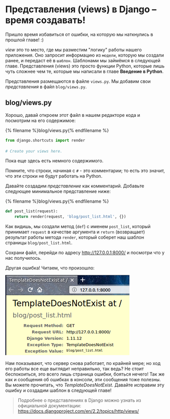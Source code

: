 # Представления (views) в Django – время создавать!

Пришло время избавиться от ошибки, на которую мы наткнулись в прошлой главе! :)

*view* это то место, где мы разместим "логику" работы нашего приложения. Оно запросит информацию из `модели`, которую мы создали ранее, и передаст её в `шаблон`. Шаблонами мы займёмся в следующей главе. Представления (views) это просто функции Python, которые лишь чуть сложнее чем те, которые мы написали в главе **Введение в Python**.

Представления размещаются в файле `views.py`. Мы добавим свои *представления* в файл `blog/views.py`.

## blog/views.py

Хорошо, давай откроем этот файл в нашем редакторе кода и посмотрим на его содержимое:

{% filename %}blog/views.py{% endfilename %}

```python
from django.shortcuts import render

# Create your views here.
```

Пока еще здесь есть немного содержимого.

Помните, что строки, начиная с `#` - это комментарии; то есть это значит, что эти строки не будут работать на Python.

Давайте создадим *представление* как комментарий. Добавьте следующее минимальное представление ниже:

{% filename %}blog/views.py{% endfilename %}

```python
def post_list(request):
    return render(request, 'blog/post_list.html', {})
```

Как видишь, мы создали метод (`def`) с именем `post_list`, который принимает `request` в качестве аргумента и `return` (возвращает) результат работы метода `render`, который соберет наш шаблон страницы `blog/post_list.html`.

Сохрани файл, перейди по адресу http://127.0.0.1:8000/ и посмотри что у нас получилось.

Другая ошибка! Читаем, что произошло:

![Ошибка](images/error.png)

Нам показывают, что сервер снова работает, по крайней мере; но ход его работы все еще выглядит неправильно, так ведь? Не стоит беспокоиться, это всего лишь страница ошибки, бояться нечего! Так же как и сообщения об ошибках в консоли, эти сообщения тоже полезны. Вы можете прочитать, что *TemplateDoesNotExist*. Давайте исправим эту ошибку и создадим шаблон в следующей главе!

> Подробнее о представлениях в Django можно узнать из официальной документации: https://docs.djangoproject.com/en/2.2/topics/http/views/